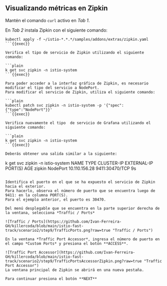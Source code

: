 ## Visualizando métricas en Zipkin

Mantén el comando `curl` activo en *Tab 1*.

En *Tab 2* instala Zipkin con el siguiente comando:

```plain
kubectl apply -f ~/istio-*.*.*/samples/addons/extras/zipkin.yaml
```{{exec}}

Verifica el tipo de servicio de Zipkin utilizando el siguiente comando:

```plain
k get svc zipkin -n istio-system
```{{exec}}

Para poder acceder a la interfaz gráfica de Zipkin, es necesario modificar el tipo del servicio a NodePort.
Para modificar el servicio de Zipkin, utiliza el siguiente comando:

```plain
kubectl patch svc zipkin -n istio-system -p '{"spec":{"type":"NodePort"}}'
```{{exec}}

Verifica nuevamente el tipo  de servicio de Grafana utilizando el siguiente comando:

```plain
k get svc zipkin -n istio-system
```{{exec}}

Deberás obtener una salida similar a la siguiente:

```
k get svc zipkin -n istio-system
NAME     TYPE       CLUSTER-IP      EXTERNAL-IP   PORT(S)          AGE
zipkin   NodePort   10.110.156.28   <none>        9411:30470/TCP   9s
```

Identifica el puerto en el que se ha expuesto el servicio de Zipkin hacia el exterior. 
Para hacerlo, observa el número de puerto que se encuentra luego de 9411: en la columna PORT(S).
Para el ejemplo anterior, el puerto es 30470.
  
Del menú desplegable que se encuentra en la parte superior derecha de la ventana, selecciona *Traffic / Ports*
  
![Traffic / Ports](https://github.com/Ivan-Ferreira-GH/killercoda/blob/main/istio-fast-track/scenario2/step9/TrafficPorts.png?raw=true "Traffic / Ports")
  
En la ventana *Traffic Port Accessor*, ingresa el número de puerto en el campo *Custom Ports* y presiona el botón **ACCESS**.
  
![Traffic Port Accessor](https://github.com/Ivan-Ferreira-GH/killercoda/blob/main/istio-fast-track/scenario2/step9/TrafficPortsAccessorZipkin.png?raw=true "Traffic Port Accessor")
La ventana principal de Zipkin se abrirá en una nueva pestaña.
  
Para continuar presiona el botón **NEXT**
